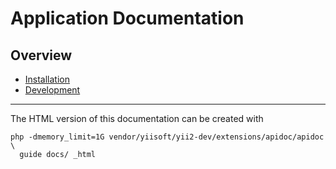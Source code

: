 Application Documentation
=========================

Overview
--------

- [Installation](install.md)
- [Development](development.md)

---

The HTML version of this documentation can be created with

```
php -dmemory_limit=1G vendor/yiisoft/yii2-dev/extensions/apidoc/apidoc \
  guide docs/ _html
```
